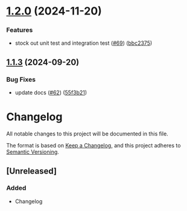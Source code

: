 # [1.2.0](https://github.com/medic/cht-stock-monitoring-workflow/compare/v1.1.3...v1.2.0) (2024-11-20)


### Features

* stock out unit test and integration test ([#69](https://github.com/medic/cht-stock-monitoring-workflow/issues/69)) ([bbc2375](https://github.com/medic/cht-stock-monitoring-workflow/commit/bbc2375e3e7ca64aebd2dc900fa3c8f3767a05f2))

## [1.1.3](https://github.com/medic/cht-stock-monitoring-workflow/compare/v1.1.2...v1.1.3) (2024-09-20)


### Bug Fixes

* update docs ([#62](https://github.com/medic/cht-stock-monitoring-workflow/issues/62)) ([55f3b21](https://github.com/medic/cht-stock-monitoring-workflow/commit/55f3b21345bf4b778f0383a2b685e3393e0cd664))

# Changelog

All notable changes to this project will be documented in this file.

The format is based on [Keep a Changelog](https://keepachangelog.com/en/1.0.0/),
and this project adheres to [Semantic Versioning](https://semver.org/spec/v2.0.0.html).

## [Unreleased]

### Added

- Changelog

